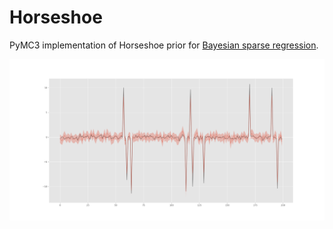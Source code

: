 # Horseshoe

PyMC3 implementation of Horseshoe prior for [Bayesian sparse regression](http://proceedings.mlr.press/v5/carvalho09a/carvalho09a.pdf).

![horse](horseshoe.png)
